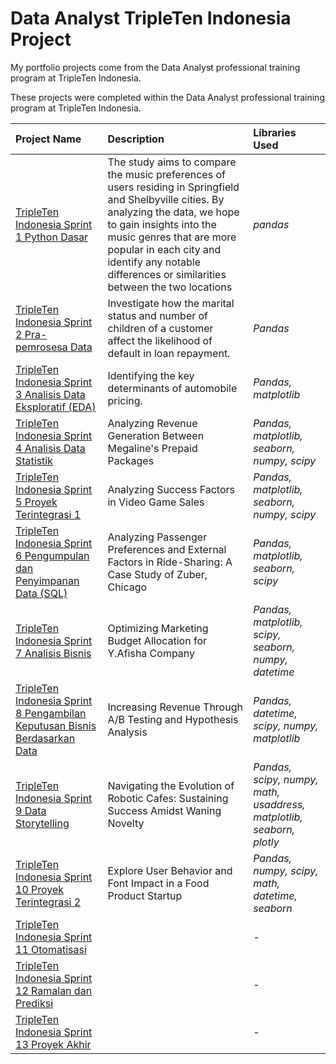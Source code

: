 # Data Analyst TripleTen Indonesia Project
My portfolio projects come from the Data Analyst professional training program at TripleTen Indonesia.

These projects were completed within the Data Analyst professional training program at TripleTen Indonesia.

| Project Name          | Description            | Libraries Used              |
| :-------------------- | :--------------------- |:--------------------------- |
| [TripleTen Indonesia Sprint 1 Python Dasar](https://github.com/Anwar12234/TripleTen-Indonesia-Data-Analyst-/tree/main/TripleTen%20Indonesia%20Sprint%201%20Python%20Dasar) | The study aims to compare the music preferences of users residing in Springfield and Shelbyville cities. By analyzing the data, we hope to gain insights into the music genres that are more popular in each city and identify any notable differences or similarities between the two locations | *pandas* |
| [TripleTen Indonesia Sprint 2 Pra-pemrosesa Data](https://github.com/Anwar12234/TripleTen-Indonesia-Data-Analyst-/tree/main/TripleTen%20Indonesia%20Sprint%202%20Pra-pemrosesan%20Data) | Investigate how the marital status and number of children of a customer affect the likelihood of default in loan repayment. | *Pandas* | 
| [TripleTen Indonesia Sprint 3 Analisis Data Eksploratif (EDA)](https://github.com/Anwar12234/TripleTen-Indonesia-Data-Analyst-/tree/main/TripleTen%20Indonesia%20Sprint%203%20Analisis%20Data%20Eksploratif%20(EDA)) | Identifying the key determinants of automobile pricing. | *Pandas, matplotlib* |
| [TripleTen Indonesia Sprint 4 Analisis Data Statistik](https://github.com/Anwar12234/TripleTen-Indonesia-Data-Analyst-/tree/main/TripleTen%20Indonesia%20Sprint%204%20Analisis%20Data%20Statistik) | Analyzing Revenue Generation Between Megaline's Prepaid Packages | *Pandas, matplotlib, seaborn, numpy, scipy* |
| [TripleTen Indonesia Sprint 5 Proyek Terintegrasi 1](https://github.com/Anwar12234/TripleTen-Indonesia-Data-Analyst-/tree/main/TripleTen%20Indonesia%20Sprint%205%20Proyek%20Terintegrasi%201) | Analyzing Success Factors in Video Game Sales | *Pandas, matplotlib, seaborn, numpy, scipy* |
| [TripleTen Indonesia Sprint 6 Pengumpulan dan Penyimpanan Data (SQL)](https://github.com/Anwar12234/TripleTen-Indonesia-Data-Analyst-/tree/main/TripleTen%20Indonesia%20Sprint%206%20Pengumpulan%20dan%20Penyimpanan%20Data%20(SQL)) | Analyzing Passenger Preferences and External Factors in Ride-Sharing: A Case Study of Zuber, Chicago | *Pandas, matplotlib, seaborn, scipy* |
| [TripleTen Indonesia Sprint 7 Analisis Bisnis](https://github.com/Anwar12234/TripleTen-Indonesia-Data-Analyst-/tree/main/TripleTen%20Indonesia%20Sprint%207%20Analisis%20Bisnis) | Optimizing Marketing Budget Allocation for Y.Afisha Company | *Pandas, matplotlib, scipy, seaborn, numpy, datetime* |
| [TripleTen Indonesia Sprint 8 Pengambilan Keputusan Bisnis Berdasarkan Data](https://github.com/Anwar12234/TripleTen-Indonesia-Data-Analyst-/tree/main/TripleTen%20Indonesia%20Sprint%208%20Pengambilan%20Keputusan%20Bisnis%20Berdasarkan%20Data) | Increasing Revenue Through A/B Testing and Hypothesis Analysis | *Pandas, datetime, scipy, numpy, matplotlib* |
| [TripleTen Indonesia Sprint 9 Data Storytelling](https://github.com/Anwar12234/TripleTen-Indonesia-Data-Analyst-/tree/main/TripleTen%20Indonesia%20Sprint%209%20Data%20Storytelling) | Navigating the Evolution of Robotic Cafes: Sustaining Success Amidst Waning Novelty | *Pandas, scipy, numpy, math, usaddress, matplotlib, seaborn, plotly* |
| [TripleTen Indonesia Sprint 10 Proyek Terintegrasi 2](https://github.com/Anwar12234/TripleTen-Indonesia-Data-Analyst-/tree/main/TripleTen%20Indonesia%20Sprint%2010%20Proyek%20Terintegrasi%202) | Explore User Behavior and Font Impact in a Food Product Startup | *Pandas, numpy, scipy, math, datetime, seaborn* |
| [TripleTen Indonesia Sprint 11 Otomatisasi](https://github.com/Anwar12234/TripleTen-Indonesia-Data-Analyst-/tree/main/TripleTen%20Indonesia%20Sprint%2011%20Otomatisasi) |  | *-* |
| [TripleTen Indonesia Sprint 12 Ramalan dan Prediksi](https://github.com/Anwar12234/TripleTen-Indonesia-Data-Analyst-/tree/main/TripleTen%20Indonesia%20Sprint%2012%20Ramalan%20dan%20Prediksi) |  | *-* |
| [TripleTen Indonesia Sprint 13 Proyek Akhir](https://github.com/Anwar12234/TripleTen-Indonesia-Data-Analyst-/tree/main/TripleTen%20Indonesia%20Sprint%2013%20Proyek%20Akhir) |  | *-* |
